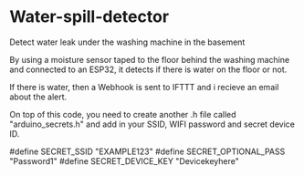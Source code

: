 # Water-spill-detector
Detect water leak under the washing machine in the basement

By using a moisture sensor taped to the floor behind the washing machine and connected to an ESP32, it detects if there is water on the floor or not.

If there is water, then a Webhook is sent to IFTTT and i recieve an email about the alert. 

On top of this code, you need to create another .h file called "arduino_secrets.h" and add in your SSID, WIFI password and secret device ID. 

#define SECRET_SSID "EXAMPLE123"
#define SECRET_OPTIONAL_PASS "Password1"
#define SECRET_DEVICE_KEY "Devicekeyhere"
